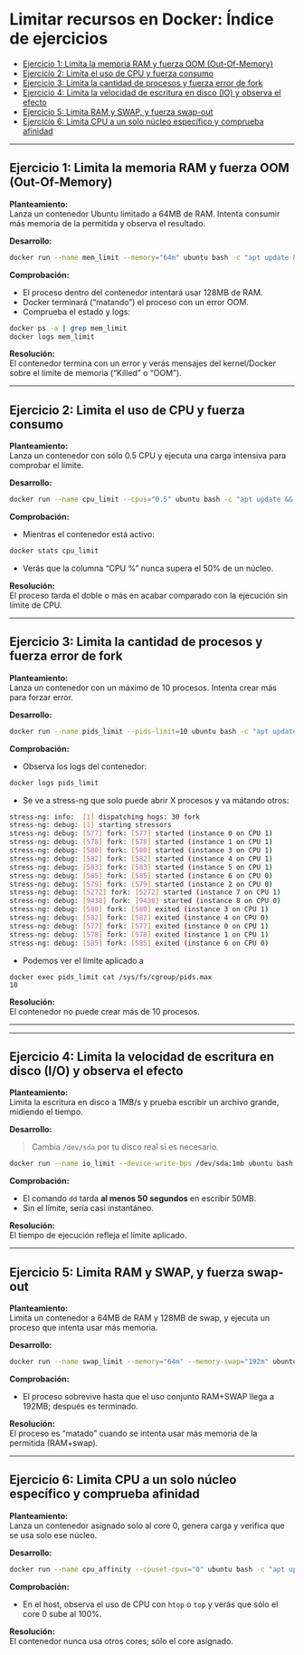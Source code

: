 # Limitar recursos en Docker: Índice de ejercicios

- [Ejercicio 1: Limita la memoria RAM y fuerza OOM (Out-Of-Memory)](#ejercicio-1-limita-la-memoria-ram-y-fuerza-oom-out-of-memory)
- [Ejercicio 2: Limita el uso de CPU y fuerza consumo](#ejercicio-2-limita-el-uso-de-cpu-y-fuerza-consumo)
- [Ejercicio 3: Limita la cantidad de procesos y fuerza error de fork](#ejercicio-3-limita-la-cantidad-de-procesos-y-fuerza-error-de-fork)
- [Ejercicio 4: Limita la velocidad de escritura en disco (IO) y observa el efecto](#ejercicio-5-limita-la-velocidad-de-escritura-en-disco-io-y-observa-el-efecto)
- [Ejercicio 5: Limita RAM y SWAP, y fuerza swap-out](#ejercicio-7-limita-ram-y-swap-y-fuerza-swap-out)
- [Ejercicio 6: Limita CPU a un solo núcleo específico y comprueba afinidad](#ejercicio-8-limita-cpu-a-un-solo-núcleo-específico-y-comprueba-afinidad)

---

## Ejercicio 1: Limita la memoria RAM y fuerza OOM (Out-Of-Memory)

**Planteamiento:**  
Lanza un contenedor Ubuntu limitado a 64MB de RAM. Intenta consumir más memoria de la permitida y observa el resultado.

**Desarrollo:**
```bash
docker run --name mem_limit --memory="64m" ubuntu bash -c "apt update && apt install -y stress && stress --vm 2 --vm-bytes 128M --timeout 10"
```

**Comprobación:**
- El proceso dentro del contenedor intentará usar 128MB de RAM.
- Docker terminará (“matando”) el proceso con un error OOM.
- Comprueba el estado y logs:
```bash
docker ps -a | grep mem_limit
docker logs mem_limit
```

**Resolución:**  
El contenedor termina con un error y verás mensajes del kernel/Docker sobre el límite de memoria (“Killed” o “OOM”).

---

## Ejercicio 2: Limita el uso de CPU y fuerza consumo

**Planteamiento:**  
Lanza un contenedor con sólo 0.5 CPU y ejecuta una carga intensiva para comprobar el límite.

**Desarrollo:**
```bash
docker run --name cpu_limit --cpus="0.5" ubuntu bash -c "apt update && apt install -y stress && stress --cpu 2 --timeout 10"
```

**Comprobación:**
- Mientras el contenedor está activo:
```bash
docker stats cpu_limit
```
- Verás que la columna “CPU %” nunca supera el 50% de un núcleo.

**Resolución:**  
El proceso tarda el doble o más en acabar comparado con la ejecución sin límite de CPU.

---

## Ejercicio 3: Limita la cantidad de procesos y fuerza error de fork

**Planteamiento:**  
Lanza un contenedor con un máximo de 10 procesos. Intenta crear más para forzar error.

**Desarrollo:**
```bash
docker run --name pids_limit --pids-limit=10 ubuntu bash -c "apt update && apt install -y stress-ng && stress-ng --fork 20 --timeout 100"
```

**Comprobación:**
- Observa los logs del contenedor:
```bash
docker logs pids_limit
```
- Se ve a stress-ng que solo puede abrir X procesos y va mátando otros:

```bash
stress-ng: info:  [1] dispatching hogs: 30 fork
stress-ng: debug: [1] starting stressors
stress-ng: debug: [577] fork: [577] started (instance 0 on CPU 1)
stress-ng: debug: [578] fork: [578] started (instance 1 on CPU 1)
stress-ng: debug: [580] fork: [580] started (instance 3 on CPU 1)
stress-ng: debug: [582] fork: [582] started (instance 4 on CPU 1)
stress-ng: debug: [583] fork: [583] started (instance 5 on CPU 1)
stress-ng: debug: [585] fork: [585] started (instance 6 on CPU 0)
stress-ng: debug: [579] fork: [579] started (instance 2 on CPU 0)
stress-ng: debug: [5272] fork: [5272] started (instance 7 on CPU 1)
stress-ng: debug: [9438] fork: [9438] started (instance 8 on CPU 0)
stress-ng: debug: [580] fork: [580] exited (instance 3 on CPU 1)
stress-ng: debug: [582] fork: [582] exited (instance 4 on CPU 0)
stress-ng: debug: [577] fork: [577] exited (instance 0 on CPU 1)
stress-ng: debug: [578] fork: [578] exited (instance 1 on CPU 1)
stress-ng: debug: [585] fork: [585] exited (instance 6 on CPU 0)
```

- Podemos ver el límite aplicado a 

```cat
docker exec pids_limit cat /sys/fs/cgroup/pids.max
10
```


**Resolución:**  
El contenedor no puede crear más de 10 procesos.

---

---

## Ejercicio 4: Limita la velocidad de escritura en disco (I/O) y observa el efecto

**Planteamiento:**  
Limita la escritura en disco a 1MB/s y prueba escribir un archivo grande, midiendo el tiempo.

**Desarrollo:**
> Cambia `/dev/sda` por tu disco real si es necesario.
```bash
docker run --name io_limit --device-write-bps /dev/sda:1mb ubuntu bash -c "dd if=/dev/zero of=/tmp/prueba_io bs=1M count=50 oflag=direct"
```

**Comprobación:**
- El comando `dd` tarda **al menos 50 segundos** en escribir 50MB.
- Sin el límite, sería casi instantáneo.

**Resolución:**  
El tiempo de ejecución refleja el límite aplicado.

---

## Ejercicio 5: Limita RAM y SWAP, y fuerza swap-out

**Planteamiento:**  
Limita un contenedor a 64MB de RAM y 128MB de swap, y ejecuta un proceso que intenta usar más memoria.

**Desarrollo:**
```bash
docker run --name swap_limit --memory="64m" --memory-swap="192m" ubuntu bash -c "apt update && apt install -y stress && stress --vm 2 --vm-bytes 160M --timeout 10"
```

**Comprobación:**
- El proceso sobrevive hasta que el uso conjunto RAM+SWAP llega a 192MB; después es terminado.

**Resolución:**  
El proceso es “matado” cuando se intenta usar más memoria de la permitida (RAM+swap).

---

## Ejercicio 6: Limita CPU a un solo núcleo específico y comprueba afinidad

**Planteamiento:**  
Lanza un contenedor asignado solo al core 0, genera carga y verifica que se usa solo ese núcleo.

**Desarrollo:**
```bash
docker run --name cpu_affinity --cpuset-cpus="0" ubuntu bash -c "apt update && apt install -y stress && stress --cpu 1 --timeout 10"
```

**Comprobación:**
- En el host, observa el uso de CPU con `htop` o `top` y verás que sólo el core 0 sube al 100%.

**Resolución:**  
El contenedor nunca usa otros cores; sólo el core asignado.




